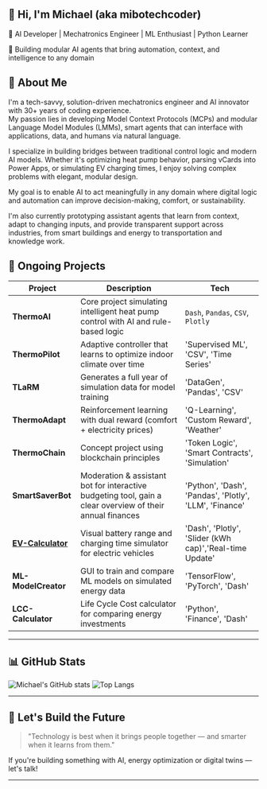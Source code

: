 ## 👋 Hi, I'm Michael (aka mibotechcoder) ##

🚀 AI Developer | Mechatronics Engineer | ML Enthusiast | Python Learner

🎯 Building modular AI agents that bring automation, context, and intelligence to any domain

## 🧠 About Me

I'm a tech-savvy, solution-driven mechatronics engineer and AI innovator with 30+ years of coding experience.  
My passion lies in developing Model Context Protocols (MCPs) and modular Language Model Modules (LMMs), smart agents that can interface with applications, data, and humans via natural language.

I specialize in building bridges between traditional control logic and modern AI models. Whether it's optimizing heat pump behavior, parsing vCards into Power Apps, or simulating EV charging times, I enjoy solving complex problems with elegant, modular design.

My goal is to enable AI to act meaningfully in any domain where digital logic and automation can improve decision-making, comfort, or sustainability.

I'm also currently prototyping assistant agents that learn from context, adapt to changing inputs, and provide transparent support across industries, from smart buildings and energy to transportation and knowledge work.

<!-- 📫 Reach me at **michael@wolfnova.ai**  
🌐 LinkedIn: [linkedin.com/in/ditt-namn](https://linkedin.com/in/ditt-namn) -->

## 🔬 Ongoing Projects

| Project | Description | Tech |
|--------|-------------|------|
| **ThermoAI** | Core project simulating intelligent heat pump control with AI and rule-based logic | `Dash`, `Pandas`, `CSV`, `Plotly` |
| **ThermoPilot** | Adaptive controller that learns to optimize indoor climate over time | 'Supervised ML', 'CSV', 'Time Series' |
| **TLaRM** | 	Generates a full year of simulation data for model training | 'DataGen', 'Pandas', 'CSV' |
| **ThermoAdapt** | Reinforcement learning with dual reward (comfort + electricity prices) | 'Q-Learning', 'Custom Reward', 'Weather' |
| **ThermoChain** | Concept project using blockchain principles | 'Token Logic', 'Smart Contracts', 'Simulation' |
| **SmartSaverBot** | Moderation & assistant bot for interactive budgeting tool, gain a clear overview of their annual finances | 'Python', 'Dash', 'Pandas', 'Plotly', 'LLM', 'Finance' |
| **[EV-Calculator](https://ev-charge-simulator.onrender.com/)** | Visual battery range and charging time simulator for electric vehicles | 'Dash', 'Plotly', 'Slider (kWh cap)','Real-time Update' |
| **ML-ModelCreator** | GUI to train and compare ML models on simulated energy data | 'TensorFlow', 'PyTorch', 'Dash' |
| **LCC-Calculator** | Life Cycle Cost calculator for comparing energy investments | 'Python', 'Finance', 'Dash' |


---

## 📊 GitHub Stats

![Michael's GitHub stats](https://github-readme-stats.vercel.app/api?username=mibotechcoder&show_icons=true&theme=tokyonight)
![Top Langs](https://github-readme-stats.vercel.app/api/top-langs/?username=mibotechcoder&layout=compact&theme=tokyonight)

---

## 🚀 Let's Build the Future

> "Technology is best when it brings people together — and smarter when it learns from them."

If you're building something with AI, energy optimization or digital twins — let's talk!

---

<!--
**mibotechcoder/mibotechcoder** is a ✨ _special_ ✨ repository because its `README.md` (this file) appears on your GitHub profile.

Here are some ideas to get you started:

- 🔭 I’m currently working on ...
- 🌱 I’m currently learning ...
- 👯 I’m looking to collaborate on ...
- 🤔 I’m looking for help with ...
- 💬 Ask me about ...
- 📫 How to reach me: ...
- 😄 Pronouns: ...
- ⚡ Fun fact: ...
-->
